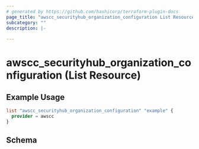 ```yaml
---
# generated by https://github.com/hashicorp/terraform-plugin-docs
page_title: "awscc_securityhub_organization_configuration List Resource - terraform-provider-awscc"
subcategory: ""
description: |-
  
---
```


# awscc_securityhub_organization_configuration (List Resource)



## Example Usage

```terraform
list "awscc_securityhub_organization_configuration" "example" {
  provider = awscc
}
```

<!-- schema generated by tfplugindocs -->
## Schema
